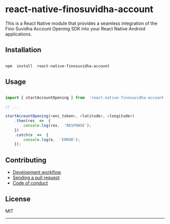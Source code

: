 # react-native-finosuvidha-account

This is a React Native module that provides a seamless integration of the Fino Suvidha Account Opening SDK into your React Native Android applications.

## Installation

```sh

npm  install  react-native-finosuvidha-account

```

## Usage

```js

import { startAccountOpening } from  'react-native-finosuvidha-account';

// ...

startAccountOpening(<enc_token>, <latitude>, <longitude>)
	.then(res  =>  {
		console.log(res,  'RESPONSE');
	})
	.catch(e  =>  {
		console.log(e,  'ERROR');
	});

```

## Contributing

- [Development workflow](CONTRIBUTING.md#development-workflow)
- [Sending a pull request](CONTRIBUTING.md#sending-a-pull-request)
- [Code of conduct](CODE_OF_CONDUCT.md)

## License

MIT

---
